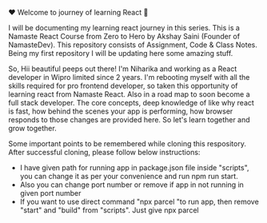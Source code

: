 ❤️ Welcome to journey of learning React 🙏

I will be documenting my learning react journey in this series.
This is a Namaste React Course from Zero to Hero by Akshay Saini (Founder of NamasteDev). This repository consists of Assignment, Code & Class Notes.
Being my first repository I will be updating here some amazing stuff.

So, Hii beautiful peeps out there! I'm Niharika and working as a React developer in Wipro limited since 2 years. 
I'm rebooting myself with all the skills required for pro frontend developer, so taken this opportunity of learning react from Namaste React. Also in a road map to soon become a full stack developer.
The core concepts, deep knowledge of like why react is fast, how behind the scenes your app is performing, how browser responds to those changes are provided here.
So let's learn together and grow together.

Some important points to be remembered while cloning this respository.
After successful cloning, please follow below instructions:
 - I have given path for running app in package.json file inside "scripts", you can change it as per your convenience and run npm run start.
 - Also you can change port number or remove if app in not running in given port number
 - If you want to use direct command "npx parcel <entry point>"to run app, then remove "start" and "build" from "scripts". Just give npx parcel <entry point>

